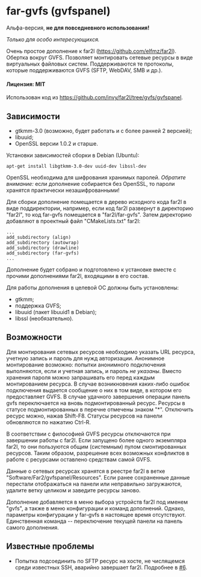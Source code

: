 # far-gvfs (gvfspanel)

Альфа-версия, **не для повседневного использования!**

_Только для особо интересующихся._

Очень простое дополнение к far2l (https://github.com/elfmz/far2l). Обертка
вокруг GVFS. Позволяет монтировать сетевые ресурсы в виде виртуальных файловых
систем. Поддерживаются те протоколы, которые поддерживаются GVFS (SFTP,
WebDAV, SMB и др.).

#### Лицензия: MIT

Использован код из https://github.com/invy/far2l/tree/gvfs/gvfspanel.

## Зависимости

* gtkmm-3.0 (возможно, будет работать и с более ранней 2 версией);
* libuuid;
* OpenSSL версии 1.0.2 и старше.

Установки зависимостей сборки в Debian (Ubuntu):

```
apt-get install libgtkmm-3.0-dev uuid-dev libssl-dev
```

OpenSSL необходима для шифрования хранимых паролей. _Обратите внимание:_ если
дополнение собирается без OpenSSL, то пароли хранятся практически
незашифрованными!

Для сборки дополнение помещается в дерево исходного кода far2l в виде
поддиректории, например, если код far2l развернут в директорию "far2l",
то код far-gvfs помещается в "far2l/far-gvfs". Затем директорию добавляют
в проектный файл "CMakeLists.txt" far2l:

```
...
add_subdirectory (align)
add_subdirectory (autowrap)
add_subdirectory (drawline)
add_subdirectory (far-gvfs)
...
```

Дополнение будет собрано и подготовлено к установке вместе с прочими
дополнениями far2l, входящими в его состав.

Для работы дополнения в целевой ОС должны быть установлены:

* gtkmm;
* поддержка GVFS;
* libuuid (пакет libuuid1 в Debian);
* libssl (необязательно).

## Возможности

Для монтирования сетевых ресурсов необходимо указать URL ресурса, учетную
запись и пароль для нужд авторизации. Анонимное монтирование возможно:
попытки анонимного подключения выполняются, если и учетная запись, и пароль
_не указаны_. Вместо хранения пароля можно запрашивать его перед каждым
монтированием ресурса. В случае возникновения каких-либо ошибок подключения
выдается сообщение о них в том виде, в котором его предоставляет GVFS. В
случае удачного завершения операции панель gvfs переключается на вновь
подмонтированный ресурс. Ресурсы в статусе подмонтированных в перечне отмечены
знаком "*". Отключить ресурс можно, нажав Shift-F8. Статусы ресурсов на панели
обновляются по нажатию Ctrl-R.

В соответствии с философией GVFS ресурсы отключаются при завершении работы с
far2l. Если запущено более одного экземпляра far2l, то они пользуются общим
(системным) пулом смонтированных ресурсов. Таким образом, разрешение всех
возможных конфликтов в работе с ресурсами оставлено средствам самой GVFS.

Данные о сетевых ресурсах хранятся в реестре far2l в ветке
"Software/Far2/gvfspanel/Resources". Если ранее сохраненные данные перестали
отображаться на панели или неправильно загружаются, удалите ветку целиком и
заведите ресурсы заново.

Дополнение добавляется в меню выбора устройств far2l под именем "gvfs", а
также в меню конфигурации и команд дополнений. Однако, параметры конфигурации
у far-gvfs в настоящее время отсутствуют. Единственная команда -- переключение
текущей панели на панель самого дополнения.

## Известные проблемы

* Попытка подсоединить по SFTP ресурс на хосте, не числящемся среди известных
  SSH, аварийно завершает far2l. Подробнее в
  [#6](https://github.com/cycleg/far-gvfs/issues/6).
